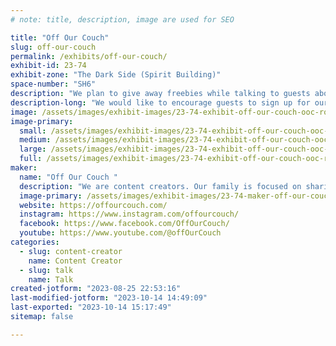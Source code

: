 ```yaml
---
# note: title, description, image are used for SEO

title: "Off Our Couch"
slug: off-our-couch
permalink: /exhibits/off-our-couch/
exhibit-id: 23-74
exhibit-zone: "The Dark Side (Spirit Building)"
space-number: "SH6"
description: "We plan to give away freebies while talking to guests about travel and our channel. "
description-long: "We would like to encourage guests to sign up for our newsletter and offer them a chance to spin the wheel for a prize. We're planning to give out freebies such as stickers, keychains, water bottles, etc.  We plan to talk to guests about our channel and activities in and around Orlando.  We'll also be filming content of the event to post on our social media sites. "
image: /assets/images/exhibit-images/23-74-exhibit-off-our-couch-ooc-robot-stuff-02-large.png
image-primary: 
  small: /assets/images/exhibit-images/23-74-exhibit-off-our-couch-ooc-robot-stuff-02-small.png
  medium: /assets/images/exhibit-images/23-74-exhibit-off-our-couch-ooc-robot-stuff-02-medium.png
  large: /assets/images/exhibit-images/23-74-exhibit-off-our-couch-ooc-robot-stuff-02-large.png
  full: /assets/images/exhibit-images/23-74-exhibit-off-our-couch-ooc-robot-stuff-02-full.png
maker: 
  name: "Off Our Couch "
  description: "We are content creators. Our family is focused on sharing our love of travel and adventure while providing time and money-saving tips to help others plan their trips.  We post on YouTube, Newsbreak, Facebook, Instagram, Medium, and our blog at www.offourcouch.com. "
  image-primary: /assets/images/exhibit-images/23-74-maker-off-our-couch-new-logo-02-medium.png
  website: https://offourcouch.com/
  instagram: https://www.instagram.com/offourcouch/
  facebook: https://www.facebook.com/OffOurCouch/
  youtube: https://www.youtube.com/@offOurCouch
categories: 
  - slug: content-creator
    name: Content Creator
  - slug: talk
    name: Talk
created-jotform: "2023-08-25 22:53:16"
last-modified-jotform: "2023-10-14 14:49:09"
last-exported: "2023-10-14 15:17:49"
sitemap: false

---
```

